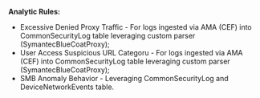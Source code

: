 **Analytic Rules:**

- Excessive Denied Proxy Traffic - For logs ingested via AMA (CEF) into CommonSecurityLog table leveraging custom parser (SymantecBlueCoatProxy);
- User Access Suspicious URL Categoru - For logs ingested via AMA (CEF) into CommonSecurityLog table leveraging custom parser (SymantecBlueCoatProxy);
- SMB Anomaly Behavior - Leveraging CommonSecurityLog and DeviceNetworkEvents table.
